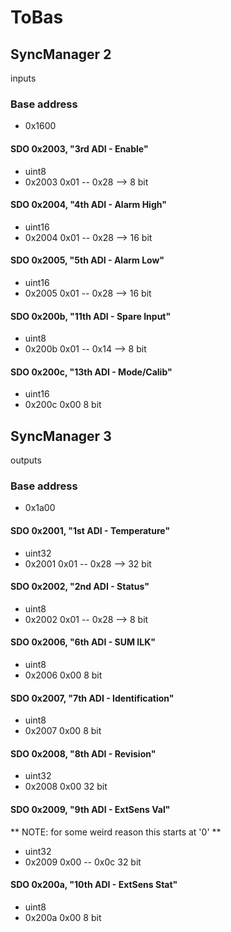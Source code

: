 # ToBas

## SyncManager 2
inputs

### Base address
- 0x1600

#### SDO 0x2003, "3rd ADI - Enable"
- uint8
- 0x2003 0x01 -- 0x28 --> 8 bit

#### SDO 0x2004, "4th ADI - Alarm High"
- uint16
- 0x2004 0x01 -- 0x28 --> 16 bit

#### SDO 0x2005, "5th ADI - Alarm Low"
- uint16
- 0x2005 0x01 -- 0x28 --> 16 bit

#### SDO 0x200b, "11th ADI - Spare Input"
- uint8
- 0x200b 0x01 -- 0x14 --> 8 bit

#### SDO 0x200c, "13th ADI - Mode/Calib"
- uint16
- 0x200c 0x00 8 bit

## SyncManager 3
outputs

### Base address
- 0x1a00

#### SDO 0x2001, "1st ADI - Temperature"
- uint32
- 0x2001 0x01 -- 0x28 --> 32 bit

#### SDO 0x2002, "2nd ADI - Status"
- uint8
- 0x2002 0x01 -- 0x28 --> 8 bit

#### SDO 0x2006, "6th ADI - SUM ILK"
- uint8
- 0x2006 0x00 8 bit

#### SDO 0x2007, "7th ADI - Identification"
- uint8
- 0x2007 0x00 8 bit

#### SDO 0x2008, "8th ADI - Revision"
- uint32
- 0x2008 0x00 32 bit

#### SDO 0x2009, "9th ADI - ExtSens Val"
** NOTE: for some weird reason this starts at '0' **
- uint32
- 0x2009 0x00 -- 0x0c 32 bit

#### SDO 0x200a, "10th ADI - ExtSens Stat"
- uint8
- 0x200a 0x00 8 bit
